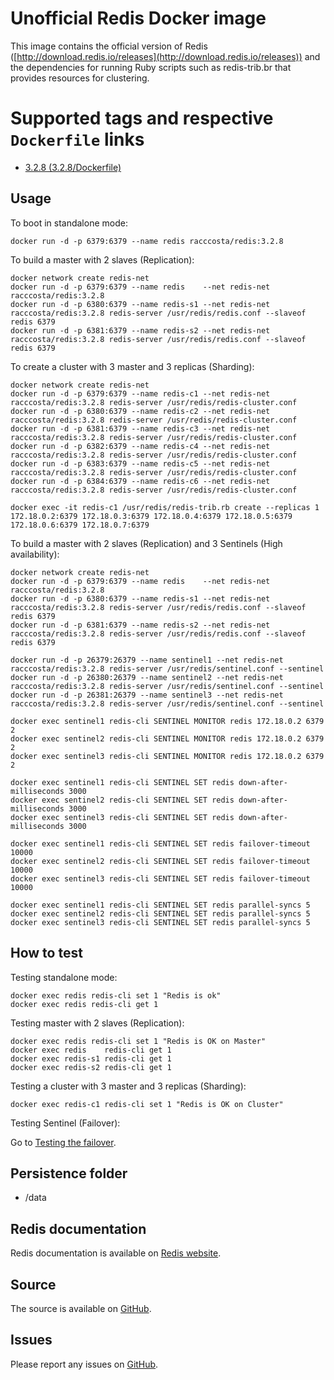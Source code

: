 # Unofficial Redis Docker image

This image contains the official version of Redis ([http://download.redis.io/releases](http://download.redis.io/releases)) and the dependencies for running Ruby scripts such as redis-trib.br that provides resources for clustering.


# Supported tags and respective `Dockerfile` links

-	[3.2.8 (3.2.8/Dockerfile)](https://github.com/racc-costa/dockerfiles/blob/master/redis/Dockerfile)

## Usage


To boot in standalone mode:

	docker run -d -p 6379:6379 --name redis racccosta/redis:3.2.8
	

To build a master with 2 slaves (Replication):

	docker network create redis-net
	docker run -d -p 6379:6379 --name redis    --net redis-net racccosta/redis:3.2.8
	docker run -d -p 6380:6379 --name redis-s1 --net redis-net racccosta/redis:3.2.8 redis-server /usr/redis/redis.conf --slaveof redis 6379
	docker run -d -p 6381:6379 --name redis-s2 --net redis-net racccosta/redis:3.2.8 redis-server /usr/redis/redis.conf --slaveof redis 6379


To create a cluster with 3 master and 3 replicas (Sharding):

	docker network create redis-net
	docker run -d -p 6379:6379 --name redis-c1 --net redis-net racccosta/redis:3.2.8 redis-server /usr/redis/redis-cluster.conf
	docker run -d -p 6380:6379 --name redis-c2 --net redis-net racccosta/redis:3.2.8 redis-server /usr/redis/redis-cluster.conf
	docker run -d -p 6381:6379 --name redis-c3 --net redis-net racccosta/redis:3.2.8 redis-server /usr/redis/redis-cluster.conf
	docker run -d -p 6382:6379 --name redis-c4 --net redis-net racccosta/redis:3.2.8 redis-server /usr/redis/redis-cluster.conf
	docker run -d -p 6383:6379 --name redis-c5 --net redis-net racccosta/redis:3.2.8 redis-server /usr/redis/redis-cluster.conf
	docker run -d -p 6384:6379 --name redis-c6 --net redis-net racccosta/redis:3.2.8 redis-server /usr/redis/redis-cluster.conf
	
	docker exec -it redis-c1 /usr/redis/redis-trib.rb create --replicas 1 172.18.0.2:6379 172.18.0.3:6379 172.18.0.4:6379 172.18.0.5:6379 172.18.0.6:6379 172.18.0.7:6379


To build a master with 2 slaves (Replication) and 3 Sentinels (High availability):

	docker network create redis-net
	docker run -d -p 6379:6379 --name redis    --net redis-net racccosta/redis:3.2.8
	docker run -d -p 6380:6379 --name redis-s1 --net redis-net racccosta/redis:3.2.8 redis-server /usr/redis/redis.conf --slaveof redis 6379
	docker run -d -p 6381:6379 --name redis-s2 --net redis-net racccosta/redis:3.2.8 redis-server /usr/redis/redis.conf --slaveof redis 6379

	docker run -d -p 26379:26379 --name sentinel1 --net redis-net racccosta/redis:3.2.8 redis-server /usr/redis/sentinel.conf --sentinel
	docker run -d -p 26380:26379 --name sentinel2 --net redis-net racccosta/redis:3.2.8 redis-server /usr/redis/sentinel.conf --sentinel
	docker run -d -p 26381:26379 --name sentinel3 --net redis-net racccosta/redis:3.2.8 redis-server /usr/redis/sentinel.conf --sentinel
	
	docker exec sentinel1 redis-cli SENTINEL MONITOR redis 172.18.0.2 6379 2 
	docker exec sentinel2 redis-cli SENTINEL MONITOR redis 172.18.0.2 6379 2 
	docker exec sentinel3 redis-cli SENTINEL MONITOR redis 172.18.0.2 6379 2 
	
	docker exec sentinel1 redis-cli SENTINEL SET redis down-after-milliseconds 3000
	docker exec sentinel2 redis-cli SENTINEL SET redis down-after-milliseconds 3000
	docker exec sentinel3 redis-cli SENTINEL SET redis down-after-milliseconds 3000
	
	docker exec sentinel1 redis-cli SENTINEL SET redis failover-timeout 10000
	docker exec sentinel2 redis-cli SENTINEL SET redis failover-timeout 10000
	docker exec sentinel3 redis-cli SENTINEL SET redis failover-timeout 10000
	
	docker exec sentinel1 redis-cli SENTINEL SET redis parallel-syncs 5
	docker exec sentinel2 redis-cli SENTINEL SET redis parallel-syncs 5
	docker exec sentinel3 redis-cli SENTINEL SET redis parallel-syncs 5
	

## How to test


Testing standalone mode:

	docker exec redis redis-cli set 1 "Redis is ok"
	docker exec redis redis-cli get 1


Testing  master with 2 slaves (Replication):

	docker exec redis redis-cli set 1 "Redis is OK on Master"
	docker exec redis    redis-cli get 1
	docker exec redis-s1 redis-cli get 1
	docker exec redis-s2 redis-cli get 1


Testing a cluster with 3 master and 3 replicas (Sharding):

	docker exec redis-c1 redis-cli set 1 "Redis is OK on Cluster"


Testing Sentinel (Failover):

Go to [Testing the failover](https://github.com/racc-costa/dockerfiles/tree/master/redis).


## Persistence folder	
-	/data


## Redis documentation
Redis documentation is available on [Redis website](https://redis.io).


## Source

The source is available on [GitHub](https://redis.io/topics/sentinel).


## Issues

Please report any issues on [GitHub](https://github.com/racc-costa/dockerfiles/issues).
